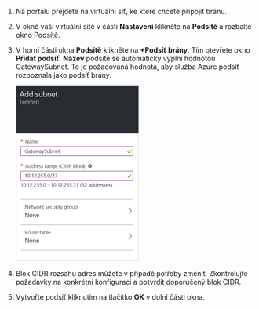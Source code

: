 1. Na portálu přejděte na virtuální síť, ke které chcete připojit bránu.

2. V okně vaší virtuální sítě v části **Nastavení** klikněte na **Podsítě** a rozbalte okno Podsítě.

3. V horní části okna **Podsítě** klikněte na **+Podsíť brány**. Tím otevřete okno **Přidat podsíť**. **Název** podsítě se automaticky vyplní hodnotou GatewaySubnet. To je požadovaná hodnota, aby služba Azure podsíť rozpoznala jako podsíť brány.

    ![Přidání podsítě brány](./media/vpn-gateway-add-gwsubnet-rm-portal-include/addgwsubnet250.png)

4. Blok CIDR rozsahu adres můžete v případě potřeby změnit. Zkontrolujte požadavky na konkrétní konfiguraci a potvrdit doporučený blok CIDR.

5. Vytvořte podsíť kliknutím na tlačítko **OK** v dolní části okna.





<!--HONumber=Sep16_HO3-->


